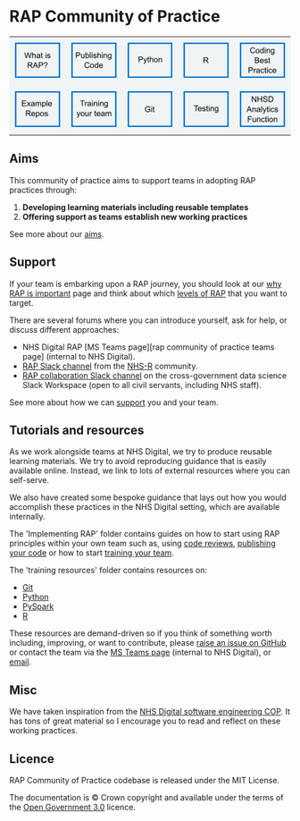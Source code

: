 # RAP Community of Practice

|                                                                           |                                                                                     |                                                             |                                                               |                                                                                                |
| ------------------------------------------------------------------------- | ----------------------------------------------------------------------------------- | ----------------------------------------------------------- | ------------------------------------------------------------- | ---------------------------------------------------------------------------------------------- |
| [<img alt="What is RAP?" img src="../images/What is RAP icon.png">][1]    | [<img alt="Publishing Code" img src="../images/publishing code icon.png">][2]       | [<img alt="Python" img src="../images/Python icon.png">][3] | [<img alt="R" img src="../images/R icon.png">][4]             | [<img alt="Coding Best Practice" img src="../images/coding best practice icon.png">][5]        |
| [<img alt="Example Repos" img src="../images/Example Repos icon.png">][6] | [<img alt="Training your team" img src="../images/training your team icon.png">][7] | [<img alt="Git" img src="../images/Git icon.png">][8]       | [<img alt="Testing" img src="../images/Testing icon.png">][9] | [<img alt="NHSD Analytics Function" img src="../images/NHSD Analytics Function repo.png">][10] |

## Aims

This community of practice aims to support teams in adopting RAP practices through:

1. **Developing learning materials including reusable templates**
2. **Offering support as teams establish new working practices**

See more about our [aims][11].

## Support

If your team is embarking upon a RAP journey, you should look at our [why RAP is important][1] page and think about which [levels of RAP][12] that you want to target.

There are several forums where you can introduce yourself, ask for help, or discuss different approaches:

- NHS Digital RAP [MS Teams page][rap community of practice teams page] (internal to NHS Digital).
- [RAP Slack channel](https://nhsrcommunity.slack.com/archives/C03N1GXHEH0) from the [NHS-R](https://nhsrcommunity.com/) community.
- [RAP collaboration Slack channel](https://govdatascience.slack.com/archives/C6H22U3H9) on the cross-government data science Slack Workspace (open to all civil servants, including NHS staff).

See more about how we can [support][13] you and your team.

## Tutorials and resources

As we work alongside teams at NHS Digital, we try to produce reusable learning materials. We try to avoid reproducing guidance that is easily available online. Instead, we link to lots of external resources where you can self-serve.

We also have created some bespoke guidance that lays out how you would accomplish these practices in the NHS Digital setting, which are available internally.

The 'Implementing RAP' folder contains guides on how to start using RAP principles within your own team such as, using [code reviews][14], [publishing your code][2] or how to start [training your team][15].

The 'training resources' folder contains resources on:

- [Git][8]
- [Python][3]
- [PySpark][16]
- [R][4]

These resources are demand-driven so if you think of something worth including, improving, or want to contribute, please [raise an issue on GitHub](https://github.com/NHSDigital/rap-community-of-practice/issues) or contact the team via the [MS Teams page](https://teams.microsoft.com/l/channel/19%3aEnoJ_c3NIwcWaLoqHyrbmiui8SI-8lZ1B2SvxNuGbyU1%40thread.tacv2/General?groupId=1c1528d7-030e-48eb-92cf-dc0f6a618ea0&tenantId=50f6071f-bbfe-401a-8803-673748e629e2) (internal to NHS Digital), or [email](mailto:datascience@nhs.net).

## Misc

We have taken inspiration from the [NHS Digital software engineering COP](https://github.com/NHSDigital/software-engineering-quality-framework/blob/master/insights/review.md). It has tons of great material so I encourage you to read and reflect on these working practices.

## Licence

RAP Community of Practice codebase is released under the MIT License.

The documentation is © Crown copyright and available under the terms of the [Open Government 3.0](https://www.nationalarchives.gov.uk/doc/open-government-licence/version/3/) licence.

[1]: ./introduction_to_RAP/why_is_RAP_important.md
[2]: ./implementing_RAP/how-to-publish-your-code-in-the-open.md
[3]: ./training_resources/python/basic-python-data-analysis-operations.md
[4]: ./training_resources/R/README.md
[5]: ./implementing_RAP/coding-best-practice.md
[6]: https://github.com/NHSDigital/data-analytics-services#rap-repositories
[7]: ./implementing_RAP/training-your-team.md
[8]: ./training_resources/git/intro-to-git.md
[9]: ./training_resources/python/unit-testing.md
[10]: https://github.com/NHSDigital/data-analytics-services
[11]: ./introduction_to_RAP/why_is_RAP_important.md#aims-of-rap
[12]: ./introduction_to_RAP/levels_of_RAP.md
[13]: ./our_RAP_service/README.md#support
[14]: ./implementing_RAP/code-review.md
[15]: ./implementing_RAP/training-your-team.md
[16]: ./training_resources/pyspark/README.md

<br></br>

<style>
table, td, th {
   border: none!important;
   background-color: #f0f4f5;
   font-size: 16px;
}

th {
    padding: 0!important;
}

td {
    padding: 10px!important;
}
</style>

